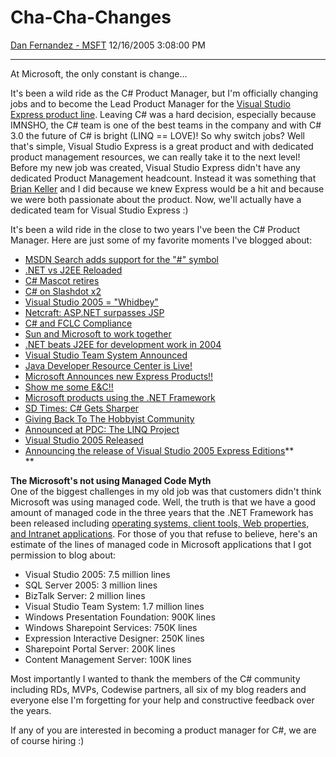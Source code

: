 <div id="page">

# Cha-Cha-Changes

[Dan Fernandez -
MSFT](https://social.msdn.microsoft.com/profile/Dan%20Fernandez%20-%20MSFT)
12/16/2005 3:08:00 PM

-----

<div id="content">

At Microsoft, the only constant is change...

It's been a wild ride as the C\# Product Manager, but I'm officially
changing jobs and to become the Lead Product Manager for the [Visual
Studio Express product
line](http://msdn.microsoft.com/vstudio/express/). Leaving C\# was a
hard decision, especially because IMNSHO, the C\# team is one of the
best teams in the company and with C\# 3.0 the future of C\# is bright
(LINQ == LOVE)\! So why switch jobs? Well that's simple, Visual Studio
Express is a great product and with dedicated product management
resources, we can really take it to the next level\! Before my new job
was created, Visual Studio Express didn't have any dedicated Product
Management headcount. Instead it was something that [Brian
Keller](http://blogs.msdn.com/briankel/) and I did because we knew
Express would be a hit and because we were both passionate about the
product. Now, we'll actually have a dedicated team for Visual Studio
Express :)  

It's been a wild ride in the close to two years I've been the C\#
Product Manager. Here are just some of my favorite moments I've blogged
about:

  - [MSDN Search adds support for the "\#"
    symbol](http://blogs.msdn.com/danielfe/archive/2003/07/25/51777.aspx)
  - [.NET vs J2EE
    Reloaded](http://blogs.msdn.com/danielfe/archive/2003/07/30/51787.aspx)
  - [C\# Mascot
    retires](http://blogs.msdn.com/danielfe/archive/2004/01/29/64429.aspx)
  - [C\# on Slashdot
    x2](http://blogs.msdn.com/danielfe/archive/2004/02/10/71065.aspx)
  - [Visual Studio 2005 =
    "Whidbey"](http://blogs.msdn.com/danielfe/archive/2004/03/13/89006.aspx)
  - [Netcraft: ASP.NET surpasses
    JSP](http://blogs.msdn.com/danielfe/archive/2004/03/24/95547.aspx)
  - [C\# and FCLC
    Compliance](http://blogs.msdn.com/danielfe/archive/2004/04/01/105653.aspx) 
  - [Sun and Microsoft to work
    together](http://blogs.msdn.com/danielfe/archive/2004/04/02/106404.aspx)
  - [.NET beats J2EE for development work in
    2004](/danielfe/archive/2004/05/12/130863.aspx)
  - [Visual Studio Team System
    Announced](/danielfe/archive/2004/06/06/149858.aspx)
  - [Java Developer Resource Center is
    Live\!](/danielfe/archive/2004/06/07/150178.aspx)
  - [Microsoft Announces new Express
    Products\!\!](/danielfe/archive/2004/06/29/168417.aspx)
  - [Show me some E\&C\!\!](/danielfe/archive/2004/10/20/245443.aspx)
  - [Microsoft products using the .NET
    Framework](/danielfe/archive/2004/11/02/251254.aspx)
  - [SD Times: C\# Gets
    Sharper](/danielfe/archive/2004/12/06/276135.aspx)
  - [Giving Back To The Hobbyist
    Community](/danielfe/archive/2005/04/17/409116.aspx)
  - [Announced at PDC: The LINQ
    Project](/danielfe/archive/2005/09/13/464904.aspx)
  - [Visual Studio 2005
    Released](/danielfe/archive/2005/10/27/485677.aspx)
  - [Announcing the release of Visual Studio 2005 Express
    Editions](/danielfe/archive/2005/11/07/489897.aspx)**  
    **

**The Microsoft's not using Managed Code Myth**  
One of the biggest challenges in my old job was that customers didn't
think Microsoft was using managed code. Well, the truth is that we have
a good amount of managed code in the three years that the .NET Framework
has been released including [operating systems, client tools, Web
properties, and Intranet
applications](http://blogs.msdn.com/danielfe/archive/2004/11/02/251254.aspx). For
those of you that refuse to believe, here's an estimate of the lines of
managed code in Microsoft applications that I got permission to blog
about:

  - Visual Studio 2005: 7.5 million lines
  - SQL Server 2005: 3 million lines
  - BizTalk Server: 2 million lines
  - Visual Studio Team System: 1.7 million lines
  - Windows Presentation Foundation: 900K lines
  - Windows Sharepoint Services: 750K lines
  - Expression Interactive Designer: 250K lines  
  - Sharepoint Portal Server: 200K lines
  - Content Management Server: 100K lines

Most importantly I wanted to thank the members of the C\# community
including RDs, MVPs, Codewise partners, all six of my blog readers and
everyone else I'm forgetting for your help and constructive feedback
over the years.

If any of you are interested in becoming a product manager for C\#, we
are of course hiring :)

</div>

</div>
